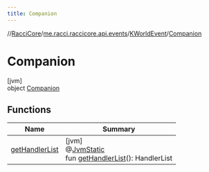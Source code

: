 ```yaml
---
title: Companion
---
```

//[RacciCore](../../../../index.html)/[me.racci.raccicore.api.events](../../index.html)/[KWorldEvent](../index.html)/[Companion](index.html)



# Companion



[jvm]\
object [Companion](index.html)



## Functions


| Name | Summary |
|---|---|
| [getHandlerList](get-handler-list.html) | [jvm]<br>@[JvmStatic](https://kotlinlang.org/api/latest/jvm/stdlib/kotlin.jvm/-jvm-static/index.html)<br>fun [getHandlerList](get-handler-list.html)(): HandlerList |

